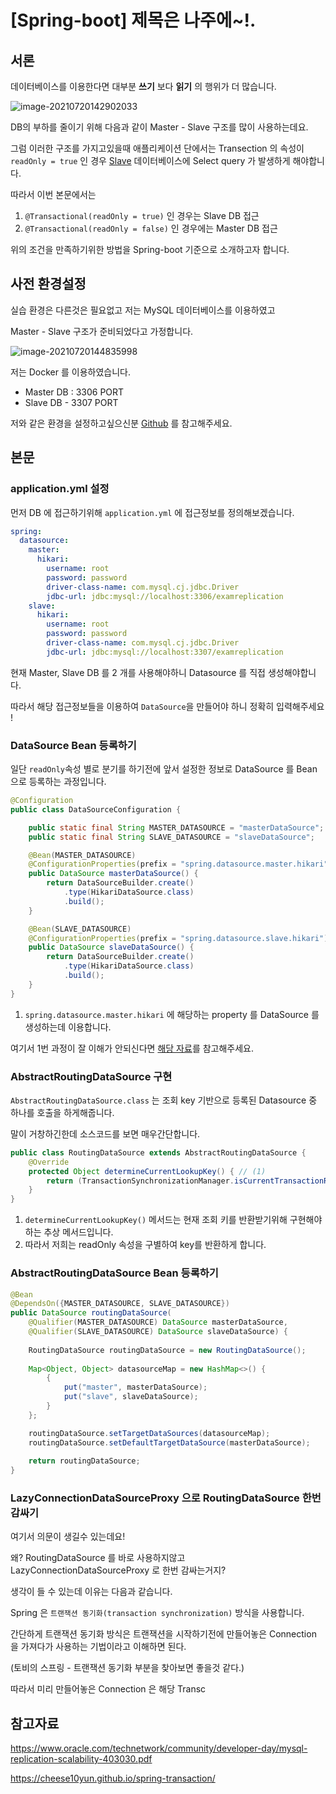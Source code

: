 # [Spring-boot] 제목은 나주에~!.



## 서론

데이터베이스를 이용한다면 대부분 **쓰기** 보다 **읽기** 의 행위가 더 많습니다.

![image-20210720142902033](https://tva1.sinaimg.cn/large/008i3skNgy1gsncq2vjw2j30l7088aas.jpg)

DB의 부하를 줄이기 위해 다음과 같이 Master - Slave  구조를 많이 사용하는데요.

그럼 이러한 구조를 가지고있을때 애플리케이션 단에서는 Transection 의 속성이 `readOnly = true` 인 경우
<u>Slave</u> 데이터베이스에 Select query 가 발생하게 해야합니다.

따라서 이번 본문에서는 

1. `@Transactional(readOnly = true)` 인 경우는 Slave DB 접근
2. `@Transactional(readOnly = false)` 인 경우에는 Master DB 접근

위의 조건을 만족하기위한 방법을 Spring-boot 기준으로 소개하고자 합니다.



## 사전 환경설정

실습 환경은 다른것은 필요없고 저는 MySQL 데이터베이스를 이용하였고

Master - Slave 구조가 준비되었다고 가정합니다.

![image-20210720144835998](https://tva1.sinaimg.cn/large/008i3skNgy1gsnd9d2eekj30c405o0ss.jpg)

저는 Docker 를 이용하였습니다.

-  Master DB : 3306 PORT 
-  Slave  DB - 3307 PORT 

 저와 같은 환경을 설정하고싶으신분 [Github](https://github.com/KJJ924/spring-data-jpa/tree/master/docker) 를 참고해주세요.



## 본문

### application.yml 설정

먼저 DB 에 접근하기위해 `application.yml` 에 접근정보를  정의해보겠습니다.

```yaml
spring:
  datasource:
    master:
      hikari: 
        username: root
        password: password
        driver-class-name: com.mysql.cj.jdbc.Driver
        jdbc-url: jdbc:mysql://localhost:3306/examreplication
    slave:
      hikari:
        username: root
        password: password
        driver-class-name: com.mysql.cj.jdbc.Driver
        jdbc-url: jdbc:mysql://localhost:3307/examreplication
```

현재 Master, Slave DB 를  2 개를 사용해야하니 Datasource 를 직접 생성해야합니다.

따라서 해당 접근정보들을 이용하여 `DataSource`을 만들어야 하니 정확히 입력해주세요 !



### DataSource Bean 등록하기

일단 `readOnly`속성 별로 분기를 하기전에 앞서 설정한 정보로 DataSource 를 Bean 으로 등록하는 과정입니다.

```java
@Configuration
public class DataSourceConfiguration {

    public static final String MASTER_DATASOURCE = "masterDataSource";
    public static final String SLAVE_DATASOURCE = "slaveDataSource";

    @Bean(MASTER_DATASOURCE) 
    @ConfigurationProperties(prefix = "spring.datasource.master.hikari") // (1)
    public DataSource masterDataSource() {
        return DataSourceBuilder.create() 
            .type(HikariDataSource.class) 
            .build();
    }

    @Bean(SLAVE_DATASOURCE)
    @ConfigurationProperties(prefix = "spring.datasource.slave.hikari")
    public DataSource slaveDataSource() {
        return DataSourceBuilder.create()
            .type(HikariDataSource.class)
            .build();
    }
}
```

1. `spring.datasource.master.hikari` 에 해당하는 property 를  DataSource 를 생성하는데 이용합니다.

여기서 1번 과정이 잘 이해가 안되신다면  [해당 자료](https://www.baeldung.com/configuration-properties-in-spring-boot#bean)를 참고해주세요.



### AbstractRoutingDataSource 구현

`AbstractRoutingDataSource.class` 는 조회 key 기반으로 등록된 Datasource 중 하나를 호출을 하게해줍니다.

말이 거창하긴한데 소스코드를 보면 매우간단합니다.

```java
public class RoutingDataSource extends AbstractRoutingDataSource {
    @Override
    protected Object determineCurrentLookupKey() { // (1)
        return (TransactionSynchronizationManager.isCurrentTransactionReadOnly()) ? "slave" : "master"; //(2)
    }
}
```

1. `determineCurrentLookupKey()` 메서드는 현재 조회 키를 반환받기위해 구현해야하는 추상 메서드입니다.
2.  따라서 저희는 readOnly 속성을 구별하여 key를 반환하게 합니다.



### AbstractRoutingDataSource Bean 등록하기

```java
@Bean
@DependsOn({MASTER_DATASOURCE, SLAVE_DATASOURCE})
public DataSource routingDataSource(
    @Qualifier(MASTER_DATASOURCE) DataSource masterDataSource,
    @Qualifier(SLAVE_DATASOURCE) DataSource slaveDataSource) {
    
    RoutingDataSource routingDataSource = new RoutingDataSource();
    
    Map<Object, Object> datasourceMap = new HashMap<>() {
        {
            put("master", masterDataSource);
            put("slave", slaveDataSource);
        }
    };

    routingDataSource.setTargetDataSources(datasourceMap);
    routingDataSource.setDefaultTargetDataSource(masterDataSource);
    
    return routingDataSource;
}
```



### LazyConnectionDataSourceProxy 으로 RoutingDataSource  한번 감싸기

여기서 의문이 생길수 있는데요!

왜? RoutingDataSource 를 바로 사용하지않고  LazyConnectionDataSourceProxy 로 한번 감싸는거지?

생각이 들 수 있는데 이유는 다음과 같습니다.

Spring 은  `트랜잭션 동기화(transaction synchronization)` 방식을 사용합니다.

간단하게 트랜잭션 동기화 방식은 트랜잭션을 시작하기전에 만들어놓은 Connection 을 가져다가 사용하는 기법이라고 이해하면 된다.

(토비의 스프링 -  트랜잭션 동기화 부분을 찾아보면 좋을것 같다.)



따라서 미리 만들어놓은 Connection 은 해당 Transc





## 참고자료

https://www.oracle.com/technetwork/community/developer-day/mysql-replication-scalability-403030.pdf

https://cheese10yun.github.io/spring-transaction/